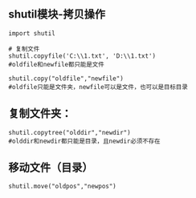 ## shutil模块-拷贝操作 ##

    import shutil

	# 复制文件
    shutil.copyfile('C:\\1.txt', 'D:\\1.txt')
	#oldfile和newfile都只能是文件

    shutil.copy("oldfile","newfile") 
    #oldfile只能是文件夹，newfile可以是文件，也可以是目标目录


##     复制文件夹： ##

    shutil.copytree("olddir","newdir") 
	#olddir和newdir都只能是目录，且newdir必须不存在



## 移动文件（目录） ##

    shutil.move("oldpos","newpos") 
